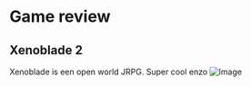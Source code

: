 # Game review
## Xenoblade 2
Xenoblade is een open world JRPG. Super cool enzo 
![Image](https://cdn.vox-cdn.com/thumbor/bkcEOLMOhvBDyY6LzaXwNUQ4KWA=/0x0:1280x720/1200x0/filters:focal(0x0:1280x720):no_upscale()/cdn.vox-cdn.com/uploads/chorus_asset/file/9773737/Switch_XBC2_ND0913_SCRN_01_titan01_bmp_jpgcopy.jpg)
